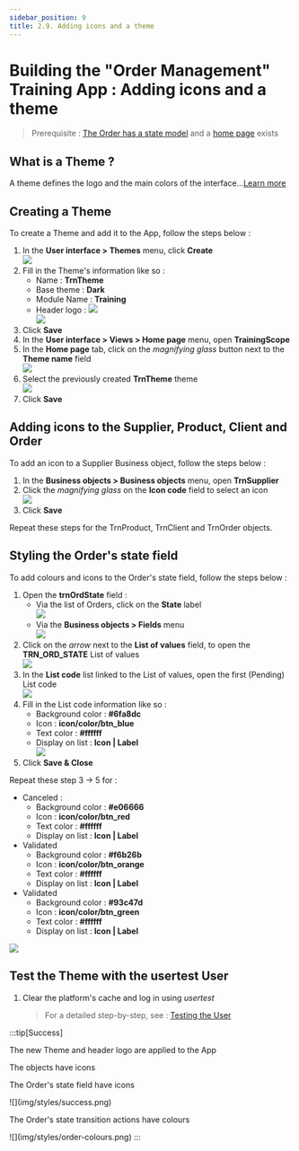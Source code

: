 ```yaml
---
sidebar_position: 9
title: 2.9. Adding icons and a theme
---
```


# Building the "Order Management" Training App : Adding icons and a theme

> Prerequisite : [The Order has a state model](/tutorial/expanding/states) and a [home page](/tutorial/expanding/views) exists

## What is a Theme ?

A theme defines the logo and the main colors of the interface...[Learn more](/make/userinterface/themes)

## Creating a Theme

To create a Theme and add it to the App, follow the steps below :

1. In the **User interface > Themes** menu, click **Create**  
    ![](img/styles/theme-create.png)
2. Fill in the Theme's information like so : 
    - Name : **TrnTheme**
    - Base theme : **Dark**
    - Module Name : **Training**
    - Header logo : ![](img/styles/header-logo.png)  
    ![](img/styles/theme-form.png)
3. Click **Save**  
4. In the **User interface > Views > Home page** menu, open **TrainingScope**
5. In the **Home page** tab, click on the *magnifying glass* button next to the **Theme name** field  
    ![](img/styles/theme-select.png)
6. Select the previously created **TrnTheme** theme  
    ![](img/styles/theme-pick.png)
7. Click **Save**

## Adding icons to the Supplier, Product, Client and Order

To add an icon to a Supplier Business object, follow the steps below :

1. In the **Business objects > Business objects** menu, open **TrnSupplier**
2. Click the *magnifying glass* on the **Icon code** field to select an icon  
    ![](img/styles/icon-pick.png)
3. Click **Save**

Repeat these steps for the TrnProduct, TrnClient and TrnOrder objects.

## Styling the Order's state field

To add colours and icons to the Order's state field, follow the steps below :

1. Open the **trnOrdState** field :
    - Via the list of Orders, click on the **State** label  
    ![](img/styles/open-field.png)
    - Via the **Business objects > Fields** menu  
    ![](img/styles/open-field-alt.png)
2. Click on the *arrow* next to the **List of values** field, to open the **TRN_ORD_STATE** List of values   
    ![](img/styles/open-lov.png)
3. In the **List code** list linked to the List of values, open the first (Pending) List code  
    ![](img/styles/open-code.png)
4. Fill in the List code information like so :
    - Background color : **#6fa8dc**
    - Icon : **icon/color/btn_blue**
    - Text color : **#ffffff**
    - Display on list : **Icon | Label**  
    ![](img/styles/code-values.png)
5. Click **Save & Close**

Repeat these step 3 -> 5 for :
- Canceled : 
    - Background color : **#e06666**
    - Icon : **icon/color/btn_red**
    - Text color : **#ffffff**
    - Display on list : **Icon | Label**  
- Validated 
    - Background color : **#f6b26b**
    - Icon : **icon/color/btn_orange**
    - Text color : **#ffffff**
    - Display on list : **Icon | Label**    
- Validated 
    - Background color : **#93c47d**
    - Icon : **icon/color/btn_green**
    - Text color : **#ffffff**
    - Display on list : **Icon | Label**    

![](img/styles/lov.png)

## Test the Theme with the usertest User

1. Clear the platform's cache and log in using *usertest*
    > For a detailed step-by-step, see : [Testing the User](/tutorial/getting-started/user#activating-and-testing-the-user)

:::tip[Success]
  <p>The new Theme and header logo are applied to the App</p>
    <p>The objects have icons</p>
    <p>The Order's state field have icons</p>
    ![](img/styles/success.png)
    <p>The Order's state transition actions have colours</p>
    ![](img/styles/order-colours.png)
:::